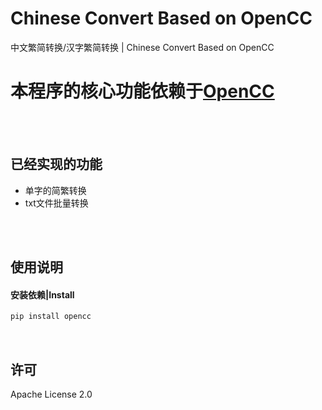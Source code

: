 # Chinese Convert Based on OpenCC
中文繁简转换/汉字繁简转换 | Chinese Convert Based on OpenCC
## 

# 本程序的核心功能依赖于[OpenCC](https://github.com/BYVoid/OpenCC)

<p><br><br></p>

## 已经实现的功能
- 单字的简繁转换
- txt文件批量转换

<p><br><br></p>

## 使用说明

#### 安装依赖|Install
```python  
pip install opencc
```

<p><br></p>

## 许可 
Apache License 2.0

#### 
